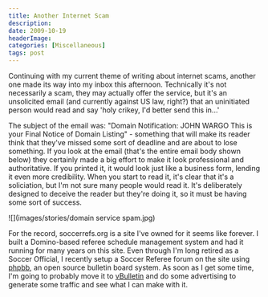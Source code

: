 ```yaml
---
title: Another Internet Scam
description: 
date: 2009-10-19
headerImage: 
categories: [Miscellaneous]
tags: post
---
```


Continuing with my current theme of writing about internet scams, another one made its way into my inbox this afternoon. Technically it's not necessarily a scam, they may actually offer the service, but it's an unsolicited email (and currently against US law, right?) that an uninitiated person would read and say 'holy crikey, I'd better send this in...'

The subject of the email was: "Domain Notification: JOHN WARGO This is your Final Notice of Domain Listing" - something that will make its reader think that they've missed some sort of deadline and are about to lose something. If you look at the email (that's the entire email body shown below) they certainly made a big effort to make it look professional and authoritative. If you printed it, it would look just like a business form, lending it even more credibility. When you start to read it, it's clear that it's a soliciation, but I'm not sure many people would read it. It's deliberately designed to deceive the reader but they're doing it, so it must be having some sort of success.

![](images/stories/domain service spam.jpg)

For the record, soccerrefs.org is a site I've owned for it seems like forever. I built a Domino-based referee schedule management system and had it running for many years on this site. Even through I'm long retired as a Soccer Official, I recently setup a Soccer Referee forum on the site using [phpbb](http://www.phpbb.com/), an open source bulletin board system. As soon as I get some time, I'm going to probably move it to [vBulletin](http://www.vbulletin.com) and do some advertising to generate some traffic and see what I can make with it.